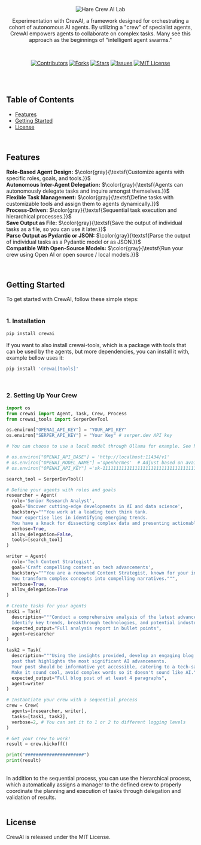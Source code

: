 <p align="center">
   <img src="https://raw.githubusercontent.com/harehimself/hare_crewai/master/Hare_CrewAI-Lab.png" alt="Hare Crew AI Lab">
</p>

<p align="center">
   Experimentation with CrewAI, a framework designed for orchestrating a cohort of autonomous AI agents. By utilizing a "crew" of specialist agents, CrewAI empowers agents to collaborate on complex tasks. Many see this approach as the beginnings of "intelligent agent swarms."
</p>
<br>

<p align="center">
  <a href="https://github.com/harehimself/hare_crewai/graphs/contributors">
    <img src="https://img.shields.io/github/contributors/harehimself/hare_crewai" alt="Contributors"></a>
  <a href="https://github.com/harehimself/hare_crewai/network/members">
    <img src="https://img.shields.io/github/forks/harehimself/hare_crewai" alt="Forks"></a>
  <a href="https://github.com/harehimself/hare_crewai/stargazers">
    <img src="https://img.shields.io/github/stars/harehimself/hare_crewai" alt="Stars"></a>
  <a href="https://github.com/harehimself/hare_crewai/issues">
    <img src="https://img.shields.io/github/issues/harehimself/hare_crewai" alt="Issues"></a>
  <a href="https://github.com/harehimself/hare_crewai/blob/main/LICENSE">
    <img src="https://img.shields.io/github/license/harehimself/hare_crewai" alt="MIT License"></a>
</p>

<br><br>

## Table of Contents
  - [Features](#features)
  - [Getting Started](#getting-started)
  - [License](#license)


<br>

## Features
**Role-Based Agent Design:** $\color{gray}{\textsf{Customize agents with specific roles, goals, and tools.}}$<br>
**Autonomous Inter-Agent Delegation:** $\color{gray}{\textsf{Agents can autonomously delegate tasks and inquire amongst themselves.}}$<br>
**Flexible Task Management:** $\color{gray}{\textsf{Define tasks with customizable tools and assign them to agents dynamically.}}$<br>
**Process-Driven:** $\color{gray}{\textsf{Sequential task execution and hierarchical processes.}}$<br>
**Save Output as File:** $\color{gray}{\textsf{Save the output of individual tasks as a file, so you can use it later.}}$<br>
**Parse Output as Pydantic or JSON:** $\color{gray}{\textsf{Parse the output of individual tasks as a Pydantic model or as JSON.}}$<br>
**Compatible With Open-Source Models:** $\color{gray}{\textsf{Run your crew using Open AI or open source / local models.}}$<br>

<br>

## Getting Started
To get started with CrewAI, follow these simple steps:<br><br>

### 1. Installation
```python
pip install crewai
```
If you want to also install crewai-tools, which is a package with tools that can be used by the agents, but more dependencies, you can install it with, example bellow uses it:

```python
pip install 'crewai[tools]'
```
<br>

### 2. Setting Up Your Crew

```python
import os
from crewai import Agent, Task, Crew, Process
from crewai_tools import SerperDevTool

os.environ["OPENAI_API_KEY"] = "YOUR_API_KEY"
os.environ["SERPER_API_KEY"] = "Your Key" # serper.dev API key

# You can choose to use a local model through Ollama for example. See https://docs.crewai.com/how-to/LLM-Connections/ for more information.

# os.environ["OPENAI_API_BASE"] = 'http://localhost:11434/v1'
# os.environ["OPENAI_MODEL_NAME"] ='openhermes'  # Adjust based on available model
# os.environ["OPENAI_API_KEY"] ='sk-111111111111111111111111111111111111111111111111'

search_tool = SerperDevTool()

# Define your agents with roles and goals
researcher = Agent(
  role='Senior Research Analyst',
  goal='Uncover cutting-edge developments in AI and data science',
  backstory="""You work at a leading tech think tank.
  Your expertise lies in identifying emerging trends.
  You have a knack for dissecting complex data and presenting actionable insights.""",
  verbose=True,
  allow_delegation=False,
  tools=[search_tool]
)

writer = Agent(
  role='Tech Content Strategist',
  goal='Craft compelling content on tech advancements',
  backstory="""You are a renowned Content Strategist, known for your insightful and engaging articles.
  You transform complex concepts into compelling narratives.""",
  verbose=True,
  allow_delegation=True
)

# Create tasks for your agents
task1 = Task(
  description="""Conduct a comprehensive analysis of the latest advancements in AI in 2024.
  Identify key trends, breakthrough technologies, and potential industry impacts.""",
  expected_output="Full analysis report in bullet points",
  agent=researcher
)

task2 = Task(
  description="""Using the insights provided, develop an engaging blog
  post that highlights the most significant AI advancements.
  Your post should be informative yet accessible, catering to a tech-savvy audience.
  Make it sound cool, avoid complex words so it doesn't sound like AI.""",
  expected_output="Full blog post of at least 4 paragraphs",
  agent=writer
)

# Instantiate your crew with a sequential process
crew = Crew(
  agents=[researcher, writer],
  tasks=[task1, task2],
  verbose=2, # You can set it to 1 or 2 to different logging levels
)

# Get your crew to work!
result = crew.kickoff()

print("######################")
print(result)
```

<br>
In addition to the sequential process, you can use the hierarchical process, which automatically assigns a manager to the defined crew to properly coordinate the planning and execution of tasks through delegation and validation of results.

<br>
<br>

## License
   CrewAI is released under the MIT License.
